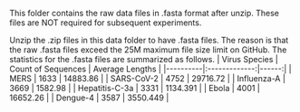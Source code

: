 This folder contains the raw data files in .fasta format after unzip. These files are NOT required for subsequent experiments.

Unzip the .zip files in this data folder to have .fasta files. The reason is that the raw .fasta files exceed the 25M maximum file size limit on GitHub. The statistics for the .fasta files are summarized as follows.
| Virus Species | Count of Sequences | Average Lengths |
|----------|:-------------:|------:|
| MERS | 1633 | 14883.86 |
| SARS-CoV-2 | 4752 | 29716.72 |
| Influenza-A | 3669 | 1582.98 |
| Hepatitis-C-3a | 3331 | 1134.391 |
| Ebola | 4001 | 16652.26 |
| Dengue-4 | 3587 | 3550.449 |
